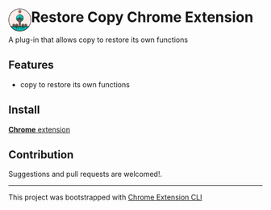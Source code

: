 # <img src="public/icons/icon_48.png" width="45" align="left"> Restore Copy Chrome Extension

A plug-in that allows copy to restore its own functions

## Features

- copy to restore its own functions

## Install

[**Chrome** extension]() <!-- TODO: Add chrome extension link inside parenthesis -->

## Contribution

Suggestions and pull requests are welcomed!.

---

This project was bootstrapped with [Chrome Extension CLI](https://github.com/dutiyesh/chrome-extension-cli)

